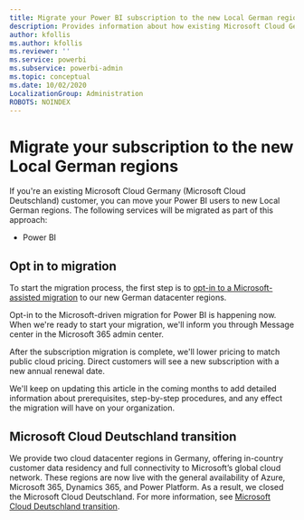 ```yaml
---
title: Migrate your Power BI subscription to the new Local German regions
description: Provides information about how existing Microsoft Cloud Germany (Microsoft Cloud Deutschland) customers can migrate their Power BI users to new Local German regions.
author: kfollis
ms.author: kfollis
ms.reviewer: ''
ms.service: powerbi
ms.subservice: powerbi-admin
ms.topic: conceptual
ms.date: 10/02/2020
LocalizationGroup: Administration
ROBOTS: NOINDEX
---
```


# Migrate your subscription to the new Local German regions

If you're an existing Microsoft Cloud Germany (Microsoft Cloud Deutschland) customer, you can move your Power BI users to new Local German regions. The following services will be migrated as part of this approach:

* Power BI

## Opt in to migration

To start the migration process, the first step is to [opt-in to a Microsoft-assisted migration](/microsoft-365/enterprise/ms-cloud-germany-migration-opt-in) to our new German datacenter regions.

Opt-in to the Microsoft-driven migration for Power BI is happening now. When we're ready to start your migration, we'll inform you through Message center in the Microsoft 365 admin center.

After the subscription migration is complete, we'll lower pricing to match public cloud pricing. Direct customers will see a new subscription with a new annual renewal date.

We'll keep on updating this article in the coming months to add detailed information about prerequisites, step-by-step procedures, and any effect the migration will have on your organization.

## Microsoft Cloud Deutschland transition

We provide two cloud datacenter regions in Germany, offering in-country customer data residency and full connectivity to Microsoft’s global cloud network. These regions are now live with the general availability of Azure, Microsoft 365, Dynamics 365, and Power Platform. As a result, we closed the Microsoft Cloud Deutschland. For more information, see [Microsoft Cloud Deutschland transition](https://www.microsoft.com/cloud-platform/germany-cloud-regions).
